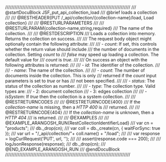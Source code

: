 ////////////////////////////////////////////////////////////////////////////////
/// @startDocuBlock JSF_put_api_collection_load
/// @brief loads a collection
///
/// @RESTHEADER{PUT /_api/collection/{collection-name}/load, Load collection}
///
/// @RESTURLPARAMETERS
///
/// @RESTURLPARAM{collection-name,string,required}
/// The name of the collection.
///
/// @RESTDESCRIPTION
/// Loads a collection into memory. Returns the collection on success.
///
/// The request body object might optionally contain the following attribute:
///
/// - *count*: If set, this controls whether the return value should include
///   the number of documents in the collection. Setting *count* to
///   *false* may speed up loading a collection. The default value for
///   *count* is *true*.
///
/// On success an object with the following attributes is returned:
///
/// - *id*: The identifier of the collection.
///
/// - *name*: The name of the collection.
///
/// - *count*: The number of documents inside the collection. This is only
///   returned if the *count* input parameters is set to *true* or has
///   not been specified.
///
/// - *status*: The status of the collection as number.
///
/// - *type*: The collection type. Valid types are:
///   - 2: document collection
///   - 3: edges collection
///
/// - *isSystem*: If *true* then the collection is a system collection.
///
/// @RESTRETURNCODES
///
/// @RESTRETURNCODE{400}
/// If the *collection-name* is missing, then a *HTTP 400* is
/// returned.
///
/// @RESTRETURNCODE{404}
/// If the *collection-name* is unknown, then a *HTTP 404*
/// is returned.
///
/// @EXAMPLES
///
/// @EXAMPLE_ARANGOSH_RUN{RestCollectionIdentifierLoad}
///     var cn = "products";
///     db._drop(cn);
///     var coll = db._create(cn, { waitForSync: true });
///     var url = "/_api/collection/"+ coll.name() + "/load";
///
///     var response = logCurlRequest('PUT', url, '');
///
///     assert(response.code === 200);
///
///     logJsonResponse(response);
///     db._drop(cn);
/// @END_EXAMPLE_ARANGOSH_RUN
/// @endDocuBlock
////////////////////////////////////////////////////////////////////////////////
